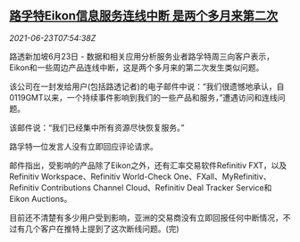 <!--1624435262000-->
[路孚特Eikon信息服务连线中断 是两个多月来第二次](https://cn.reuters.com/article/refinitiv-0623-wedn-idCNKCS2DZ0NT)
------

<div><i>2021-06-23T07:54:38Z</i></div><p>路透新加坡6月23日 - 数据和相关应用分析服务业者路孚特周三向客户表示，Eikon和一些周边产品连线中断，这是两个多月来的第二次发生类似问题。</p><p>该公司在一封发给用户(包括路透记者)的电子邮件中说：“我们很遗憾地承认，自0119GMT以来，一个持续事件影响到我们的一些产品和服务，”遭遇访问和连线问题。</p><p>该邮件说：“我们已经集中所有资源尽快恢复服务。”</p><p>路孚特一位发言人没有立即回应评论请求。</p><p>邮件指出，受影响的产品除了Eikon之外，还有汇率交易软件Refinitiv FXT，以及Refinitiv Workspace、Refinitiv World-Check One、FXall、MyRefinitiv、Refinitiv Contributions Channel Cloud、Refinitiv Deal Tracker Service和Eikon Auctions。</p><p>目前还不清楚有多少用户受到影响，亚洲的交易商没有立即回报任何中断情况，不过有几个客户在推特上提到了这次断线问题。(完)</p>
